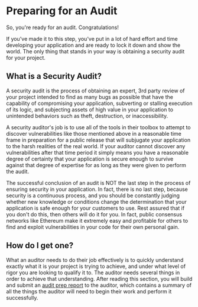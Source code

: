 # Preparing for an Audit

So, you're ready for an audit. Congratulations!

If you've made it to this step, you've put in a lot of hard effort and time developing your application and are ready to lock it down and show the world. The only thing that stands in your way is obtaining a security audit for your project.

## What is a Security Audit?

A security audit is the process of obtaining an expert, 3rd party review of your project intended to find as many bugs as possible that have the capability of compromising your application, subverting or stalling execution of its logic, and subjecting assets of high value in your application to unintended behaviors such as theft, destruction, or inaccessibility.

A security auditor's job is to use all of the tools in their toolbox to attempt to discover vulnerabilities like those mentioned above in a reasonable time frame in preparation for a public release that will subjugate your application to the harsh realities of the real world. If your auditor cannot discover any vulnerabilities after that time period it simply means you have a reasonable degree of certainty that your application is secure enough to survive against that degree of expertise for as long as they were given to perform the audit.

The successful conclusion of an audit is NOT the last step in the process of ensuring security in your application. In fact, there is no last step, because security is a continuous process, and you should be constantly judging whether new knowledge or conditions change the determination that your application is safe enough for your customers to use. Rest assured that if you don't do this, then others will do it for you. In fact, public consensus networks like Ethereum make it extremely easy and profitable for others to find and exploit vulnerabilities in your code for their own personal gain.

## How do I get one?

What an auditor needs to do their job effectively is to quickly understand exactly what it is your project is trying to achieve, and under what level of rigor you are looking to qualify it to. The auditor needs several things in order to achieve that understanding. After reading this section, you will build and submit an [audit prep report](audit-prep-report.md) to the auditor, which contains a summary of all the things the auditor will need to begin their work and perform it successfully.

